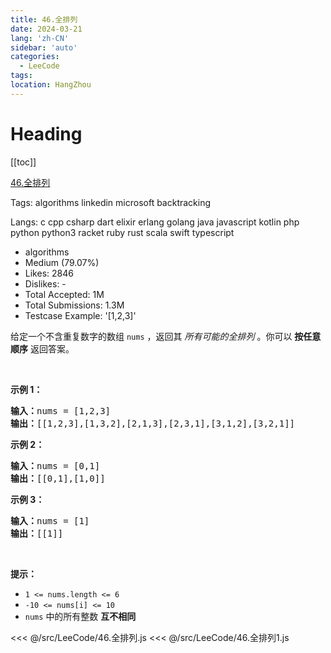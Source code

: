 ```yaml
---
title: 46.全排列
date: 2024-03-21
lang: 'zh-CN'
sidebar: 'auto'
categories:
  - LeeCode
tags:
location: HangZhou
---
```


# Heading

[[toc]]

[46.全排列](https://leetcode.cn/problems/permutations/description/)

Tags: algorithms linkedin microsoft backtracking

Langs: c cpp csharp dart elixir erlang golang java javascript kotlin php python python3 racket ruby rust scala swift typescript

- algorithms
- Medium (79.07%)
- Likes: 2846
- Dislikes: -
- Total Accepted: 1M
- Total Submissions: 1.3M
- Testcase Example: '[1,2,3]'

<p>给定一个不含重复数字的数组 <code>nums</code> ，返回其 <em>所有可能的全排列</em> 。你可以 <strong>按任意顺序</strong> 返回答案。</p>

<p>&nbsp;</p>

<p><strong>示例 1：</strong></p>

<pre>
<strong>输入：</strong>nums = [1,2,3]
<strong>输出：</strong>[[1,2,3],[1,3,2],[2,1,3],[2,3,1],[3,1,2],[3,2,1]]
</pre>

<p><strong>示例 2：</strong></p>

<pre>
<strong>输入：</strong>nums = [0,1]
<strong>输出：</strong>[[0,1],[1,0]]
</pre>

<p><strong>示例 3：</strong></p>

<pre>
<strong>输入：</strong>nums = [1]
<strong>输出：</strong>[[1]]
</pre>

<p>&nbsp;</p>

<p><strong>提示：</strong></p>

<ul>
	<li><code>1 &lt;= nums.length &lt;= 6</code></li>
	<li><code>-10 &lt;= nums[i] &lt;= 10</code></li>
	<li><code>nums</code> 中的所有整数 <strong>互不相同</strong></li>
</ul>

<<< @/src/LeeCode/46.全排列.js
<<< @/src/LeeCode/46.全排列1.js
